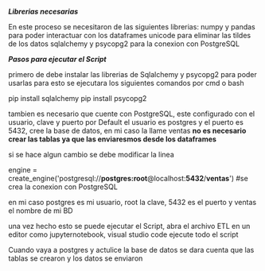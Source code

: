 ***Librerias necesarias***

En este proceso se necesitaron de las siguientes librerias:
numpy y pandas para poder interactuar con los dataframes
unicode para eliminar las tildes de los datos 
sqlalchemy y psycopg2 para la conexion con PostgreSQL

***Pasos para ejecutar el Script***

primero de debe instalar las librerias de Sqlalchemy y psycopg2 para poder usarlas
para esto se ejecutara los siguientes comandos por cmd o bash 

pip install sqlalchemy 
pip install psycopg2

tambien es necesario que cuente con PostgreSQL, este configurado con el usuario, clave y puerto
por Default el usuario es postgres y el puerto es 5432, cree la base de datos, en mi caso la llame ventas
**no es necesario crear las tablas ya que las enviaresmos desde los dataframes**

si se hace algun cambio se debe modificar la linea 

engine = create_engine('postgresql://**postgres:root**@localhost:**5432**/**ventas**') #se crea la conexion con PostgreSQL

en mi caso postgres es mi usuario, root la clave, 5432 es el puerto y ventas el nombre de mi BD

una vez hecho esto se puede ejecutar el Script, abra el archivo ETL en un editor como jupyternotebook, visual studio code
ejecute todo el script 

Cuando vaya a postgres y actulice la base de datos se dara cuenta que las tablas se crearon y los datos se enviaron 
